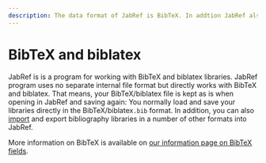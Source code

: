 ```yaml
---
description: The data format of JabRef is BibTeX. In addtion JabRef also supports biblatex.
---
```


# BibTeX and biblatex

JabRef is is a program for working with BibTeX and biblatex libraries. JabRef program uses no separate internal file format but directly works with BibTeX and biblatex. That means, your BibTeX/biblatex file is kept as is when opening in JabRef and saving again: You normally load and save your libraries directly in the BibTeX/biblatex`.bib` format. In addition, you can also [import](../collect/) and export bibliography libraries in a number of other formats into JabRef.

More information on BibTeX is available on [our information page on BibTeX fields](../advanced/fields.md).

